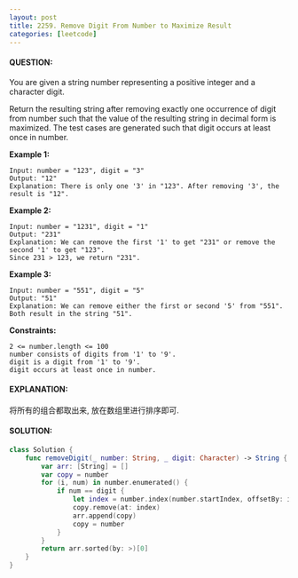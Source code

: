 ```yaml
---
layout: post
title: 2259. Remove Digit From Number to Maximize Result
categories: [leetcode]
---
```

#### QUESTION:
You are given a string number representing a positive integer and a character digit.

Return the resulting string after removing exactly one occurrence of digit from number such that the value of the resulting string in decimal form is maximized. The test cases are generated such that digit occurs at least once in number.

 

__Example 1:__
```
Input: number = "123", digit = "3"
Output: "12"
Explanation: There is only one '3' in "123". After removing '3', the result is "12".
```
__Example 2:__
```
Input: number = "1231", digit = "1"
Output: "231"
Explanation: We can remove the first '1' to get "231" or remove the second '1' to get "123".
Since 231 > 123, we return "231".
```
__Example 3:__
```
Input: number = "551", digit = "5"
Output: "51"
Explanation: We can remove either the first or second '5' from "551".
Both result in the string "51".
```
 

__Constraints:__
```
2 <= number.length <= 100
number consists of digits from '1' to '9'.
digit is a digit from '1' to '9'.
digit occurs at least once in number.
```
#### EXPLANATION:

将所有的组合都取出来, 放在数组里进行排序即可.

#### SOLUTION:
```swift
class Solution {
    func removeDigit(_ number: String, _ digit: Character) -> String {
        var arr: [String] = []
        var copy = number
        for (i, num) in number.enumerated() {
            if num == digit {
                let index = number.index(number.startIndex, offsetBy: i)
                copy.remove(at: index)
                arr.append(copy)
                copy = number
            }
        }
        return arr.sorted(by: >)[0]
    }
}
```

